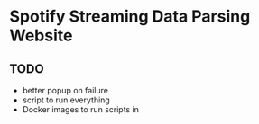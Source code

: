# Spotify Streaming Data Parsing Website

## TODO
* better popup on failure
* script to run everything
* Docker images to run scripts in
